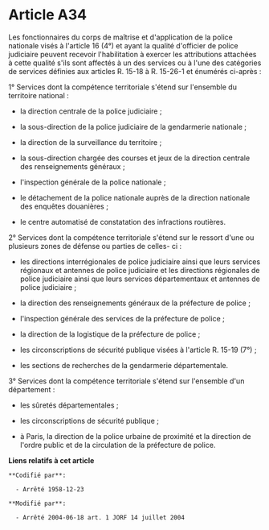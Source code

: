 # Article A34

Les fonctionnaires du corps de maîtrise et d'application de la police nationale visés à l'article 16 (4°) et ayant la qualité
d'officier de police judiciaire peuvent recevoir l'habilitation à exercer les attributions attachées à cette qualité s'ils
sont affectés à un des services ou à l'une des catégories de services définies aux articles R. 15-18 à R. 15-26-1 et énumérés
ci-après :

1° Services dont la compétence territoriale s'étend sur l'ensemble du territoire national :

- la direction centrale de la police judiciaire ;

- la sous-direction de la police judiciaire de la gendarmerie nationale ;

- la direction de la surveillance du territoire ;

- la sous-direction chargée des courses et jeux de la direction centrale des renseignements généraux ;

- l'inspection générale de la police nationale ;

- le détachement de la police nationale auprès de la direction nationale des enquêtes douanières ;

- le centre automatisé de constatation des infractions routières.

2° Services dont la compétence territoriale s'étend sur le ressort d'une ou plusieurs zones de défense ou parties de celles-
ci :

- les directions interrégionales de police judiciaire ainsi que leurs services régionaux et antennes de police judiciaire et
les directions régionales de police judiciaire ainsi que leurs services départementaux et antennes de police judiciaire ;

- la direction des renseignements généraux de la préfecture de police ;

- l'inspection générale des services de la préfecture de police ;

- la direction de la logistique de la préfecture de police ;

- les circonscriptions de sécurité publique visées à l'article R. 15-19 (7°) ;

- les sections de recherches de la gendarmerie départementale.

3° Services dont la compétence territoriale s'étend sur l'ensemble d'un département :

- les sûretés départementales ;

- les circonscriptions de sécurité publique ;

- à Paris, la direction de la police urbaine de proximité et la direction de l'ordre public et de la circulation de la
préfecture de police.

**Liens relatifs à cet article**

	**Codifié par**:

	  - Arrêté 1958-12-23

	**Modifié par**:

	  - Arrêté 2004-06-18 art. 1 JORF 14 juillet 2004
